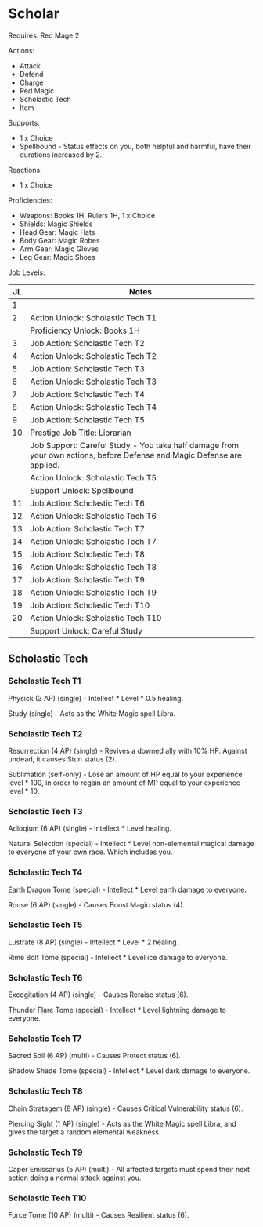 # Scholar

Requires: Red Mage 2

Actions:

- Attack
- Defend
- Charge
- Red Magic
- Scholastic Tech
- Item

Supports:

- 1 x Choice
- Spellbound - Status effects on you, both helpful and harmful, have their durations increased by 2.

Reactions:

- 1 x Choice

Proficiencies:

- Weapons: Books 1H, Rulers 1H, 1 x Choice
- Shields: Magic Shields
- Head Gear: Magic Hats
- Body Gear: Magic Robes
- Arm Gear: Magic Gloves
- Leg Gear: Magic Shoes

Job Levels:

| JL | Notes |
| --- | --- |
| 1 | 
| 2 | Action Unlock: Scholastic Tech T1
|   | Proficiency Unlock: Books 1H
| 3 | Job Action: Scholastic Tech T2
| 4 | Action Unlock: Scholastic Tech T2
| 5 | Job Action: Scholastic Tech T3
| 6 | Action Unlock: Scholastic Tech T3
| 7 | Job Action: Scholastic Tech T4
| 8 | Action Unlock: Scholastic Tech T4
| 9 | Job Action: Scholastic Tech T5
| 10 | Prestige Job Title: Librarian
|    | Job Support: Careful Study - You take half damage from your own actions, before Defense and Magic Defense are applied.
|    | Action Unlock: Scholastic Tech T5
|    | Support Unlock: Spellbound
| 11 | Job Action: Scholastic Tech T6
| 12 | Action Unlock: Scholastic Tech T6
| 13 | Job Action: Scholastic Tech T7
| 14 | Action Unlock: Scholastic Tech T7
| 15 | Job Action: Scholastic Tech T8
| 16 | Action Unlock: Scholastic Tech T8
| 17 | Job Action: Scholastic Tech T9
| 18 | Action Unlock: Scholastic Tech T9
| 19 | Job Action: Scholastic Tech T10
| 20 | Action Unlock: Scholastic Tech T10
|    | Support Unlock: Careful Study

## Scholastic Tech

### Scholastic Tech T1

Physick (3 AP) (single) - Intellect * Level * 0.5 healing.

Study (single) - Acts as the White Magic spell Libra.

### Scholastic Tech T2

Resurrection (4 AP) (single) - Revives a downed ally with 10% HP. Against undead, it causes Stun status (2).

Sublimation (self-only) - Lose an amount of HP equal to your experience level * 100, in order to regain an amount of MP equal to your experience level * 10.

### Scholastic Tech T3

Adloqium (6 AP) (single) - Intellect * Level healing.

Natural Selection (special) - Intellect * Level non-elemental magical damage to everyone of your own race. Which includes you.

### Scholastic Tech T4

Earth Dragon Tome (special) - Intellect * Level earth damage to everyone.

Rouse (6 AP) (single) - Causes Boost Magic status (4).

### Scholastic Tech T5

Lustrate (8 AP) (single) - Intellect * Level * 2 healing.

Rime Bolt Tome (special) - Intellect * Level ice damage to everyone.

### Scholastic Tech T6

Excogitation (4 AP) (single) - Causes Reraise status (6).

Thunder Flare Tome (special) - Intellect * Level lightning damage to everyone.

### Scholastic Tech T7

Sacred Soil (6 AP) (multi) - Causes Protect status (6).

Shadow Shade Tome (special) - Intellect * Level dark damage to everyone.

### Scholastic Tech T8

Chain Stratagem (8 AP) (single) - Causes Critical Vulnerability status (6).

Piercing Sight (1 AP) (single) - Acts as the White Magic spell Libra, and gives the target a random elemental weakness.

### Scholastic Tech T9

Caper Emissarius (5 AP) (multi) - All affected targets must spend their next action doing a normal attack against you.

### Scholastic Tech T10

Force Tome (10 AP) (multi) - Causes Resilient status (6).
